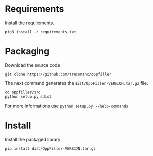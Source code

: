# Requirements
Install the requirements.

    pip3 install -r requirements.txt

# Packaging

Download the source code

    git clone https://github.com/trucomanx/oppfiller

The next command generates the `dist/OppFiller-VERSION.tar.gz` file.

    cd oppfiller/src
    python setup.py sdist

For more informations use `python setup.py --help-commands`

# Install 

Install the packaged library

    pip install dist/OppFiller-VERSION.tar.gz
